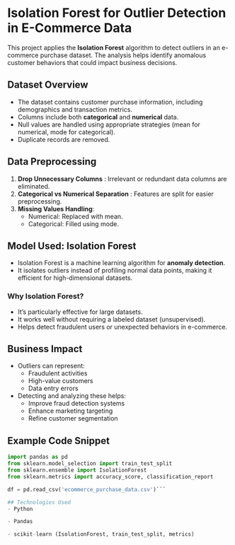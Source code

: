 # Isolation Forest for Outlier Detection in E-Commerce Data

This project applies the **Isolation Forest** algorithm to detect outliers in an e-commerce purchase dataset. The analysis helps identify anomalous customer behaviors that could impact business decisions.

## Dataset Overview

- The dataset contains customer purchase information, including demographics and transaction metrics.
- Columns include both **categorical** and **numerical** data.
- Null values are handled using appropriate strategies (mean for numerical, mode for categorical).
- Duplicate records are removed.

## Data Preprocessing

1. **Drop Unnecessary Columns** : Irrelevant or redundant data columns are eliminated.
2. **Categorical vs Numerical Separation** : Features are split for easier preprocessing.
3. **Missing Values Handling**:
   - Numerical: Replaced with mean.
   - Categorical: Filled using mode.

## Model Used: Isolation Forest

- Isolation Forest is a machine learning algorithm for **anomaly detection**.
- It isolates outliers instead of profiling normal data points, making it efficient for high-dimensional datasets.

### Why Isolation Forest?

- It’s particularly effective for large datasets.
- It works well without requiring a labeled dataset (unsupervised).
- Helps detect fraudulent users or unexpected behaviors in e-commerce.

## Business Impact

- Outliers can represent:
  - Fraudulent activities
  - High-value customers
  - Data entry errors
- Detecting and analyzing these helps:
  - Improve fraud detection systems
  - Enhance marketing targeting
  - Refine customer segmentation

## Example Code Snippet

```python
import pandas as pd     
from sklearn.model_selection import train_test_split
from sklearn.ensemble import IsolationForest
from sklearn.metrics import accuracy_score, classification_report

df = pd.read_csv('ecommerce_purchase_data.csv')```

## Technologies Used
- Python

- Pandas

- scikit-learn (IsolationForest, train_test_split, metrics)
